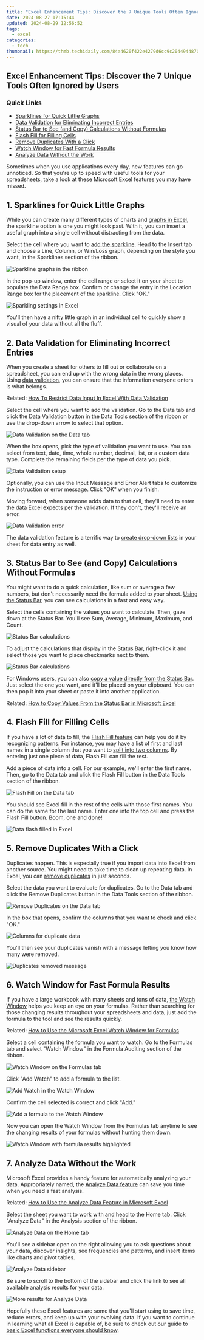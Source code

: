 ```yaml
---
title: "Excel Enhancement Tips: Discover the 7 Unique Tools Often Ignored by Users"
date: 2024-08-27 17:15:44
updated: 2024-08-29 12:56:52
tags:
  - excel
categories:
  - tech
thumbnail: https://thmb.techidaily.com/84a4620f422e4279d6cc9c20449448701c42416dfe9f4fbdd744755993fb5c2e.png
---
```


## Excel Enhancement Tips: Discover the 7 Unique Tools Often Ignored by Users

### Quick Links

* [Sparklines for Quick Little Graphs](https://apple-account.techidaily.com/in-2024-how-to-get-the-apple-id-verification-code-on-apple-iphone-14-in-the-best-ways-by-drfone-ios/)
* [Data Validation for Eliminating Incorrect Entries](https://facebook.techidaily.com/safeguarding-public-consciousness-from-pandemic-myths-online/)
* [Status Bar to See (and Copy) Calculations Without Formulas](https://www.howtogeek.com/807862/handy-excel-features/#status-bar-to-see-and-copy-calculations-without-formulas)
* [Flash Fill for Filling Cells](https://extra-lessons.techidaily.com/leaders-in-next-gen-sensory-devices/)
* [Remove Duplicates With a Click](https://youtube-blog.techidaily.com/24-charting-your-financial-course-the-3-step-methodology-for-estimating-youtube-income/)
* [Watch Window for Fast Formula Results](https://fox-hovers.techidaily.com/glow-up-your-android-footage/)
* [Analyze Data Without the Work](https://instagram-videos.techidaily.com/new-in-2024-behind-the-scenes-using-instagrams-virtual-backdrops/)

 Sometimes when you use applications every day, new features can go unnoticed. So that you're up to speed with useful tools for your spreadsheets, take a look at these Microsoft Excel features you may have missed.

##  1\. Sparklines for Quick Little Graphs

 While you can create many different types of charts and [graphs in Excel](https://technical-tips.techidaily.com/top-techniques-for-enhancing-photo-quality-on-your-ios-device/), the sparkline option is one you might look past. With it, you can insert a useful graph into a single cell without distracting from the data.

 Select the cell where you want to [add the sparkline](https://screen-mirroring-recording.techidaily.com/updated-smart-choices-the-ultimate-list-of-educator-friendly-recording-tools-for-2024/). Head to the Insert tab and choose a Line, Column, or Win/Loss graph, depending on the style you want, in the Sparklines section of the ribbon.

![Sparkline graphs in the ribbon](https://static1.howtogeekimages.com/wordpress/wp-content/uploads/2022/05/InsertSparkline-ExcelHandyFeatures.png) 

 In the pop-up window, enter the cell range or select it on your sheet to populate the Data Range box. Confirm or change the entry in the Location Range box for the placement of the sparkline. Click "OK."

![Sparkling settings in Excel](https://static1.howtogeekimages.com/wordpress/wp-content/uploads/2022/05/InsertedSparkline-ExcelHandyFeatures.png) 

 You'll then have a nifty little graph in an individual cell to quickly show a visual of your data without all the fluff.

##  2\. Data Validation for Eliminating Incorrect Entries

 When you create a sheet for others to fill out or collaborate on a spreadsheet, you can end up with the wrong data in the wrong places. Using [data validation](https://extra-lessons.techidaily.com/mastering-iphone-saving-and-utilizing-gifs-effectively/), you can ensure that the information everyone enters is what belongs.

Related: [How To Restrict Data Input In Excel With Data Validation](https://extra-lessons.techidaily.com/mastering-iphone-saving-and-utilizing-gifs-effectively/) 

 Select the cell where you want to add the validation. Go to the Data tab and click the Data Validation button in the Data Tools section of the ribbon or use the drop-down arrow to select that option.

![Data Validation on the Data tab](https://static1.howtogeekimages.com/wordpress/wp-content/uploads/2022/05/DataDataValidation-ExcelHandyFeatures.png) 

 When the box opens, pick the type of validation you want to use. You can select from text, date, time, whole number, decimal, list, or a custom data type. Complete the remaining fields per the type of data you pick.

![Data Validation setup](https://static1.howtogeekimages.com/wordpress/wp-content/uploads/2022/05/DataValidation-ExcelHandyFeatures.png) 

 Optionally, you can use the Input Message and Error Alert tabs to customize the instruction or error message. Click "OK" when you finish.

 Moving forward, when someone adds data to that cell, they'll need to enter the data Excel expects per the validation. If they don't, they'll receive an error.

![Data Validation error](https://static1.howtogeekimages.com/wordpress/wp-content/uploads/2022/05/DataValidationError-ExcelHandyFeatures.png) 

 The data validation feature is a terrific way to [create drop-down lists](https://hardware-updates.techidaily.com/download-and-install-the-newest-version-of-corsair-k55-drivers-today/) in your sheet for data entry as well.

##  3\. Status Bar to See (and Copy) Calculations Without Formulas

 You might want to do a quick calculation, like sum or average a few numbers, but don't necessarily need the formula added to your sheet. [Using the Status Bar](https://win-blog.techidaily.com/fix-the-camera-problem-in-google-meets-a-step-by-step-solution/), you can see calculations in a fast and easy way.

 Select the cells containing the values you want to calculate. Then, gaze down at the Status Bar. You'll see Sum, Average, Minimum, Maximum, and Count.

![Status Bar calculations](https://static1.howtogeekimages.com/wordpress/wp-content/uploads/2022/05/StatusBarCalculations-ExcelHandyFeatures.png) 

 To adjust the calculations that display in the Status Bar, right-click it and select those you want to place checkmarks next to them.

![Status Bar calculations](https://static1.howtogeekimages.com/wordpress/wp-content/uploads/2022/05/StatusBarCalculations-ExcelHandyFeatures.png) 

 For Windows users, you can also [copy a value directly from the Status Bar](https://extra-guidance.techidaily.com/speedy-sonic-tuning-devices-index-pc-tablet-for-2024/). Just select the one you want, and it'll be placed on your clipboard. You can then pop it into your sheet or paste it into another application.

Related: [How to Copy Values From the Status Bar in Microsoft Excel](https://extra-guidance.techidaily.com/speedy-sonic-tuning-devices-index-pc-tablet-for-2024/) 

##  4\. Flash Fill for Filling Cells

 If you have a lot of data to fill, the [Flash Fill feature](https://location-social.techidaily.com/how-to-change-location-on-facebook-dating-for-your-honor-magic-6-drfone-by-drfone-virtual-android/) can help you do it by recognizing patterns. For instance, you may have a list of first and last names in a single column that you want to [split into two columns](https://fox-glue.techidaily.com/new-in-2024-navigating-the-essentials-of-av1-coders/). By entering just one piece of data, Flash Fill can fill the rest.

 Add a piece of data into a cell. For our example, we'll enter the first name. Then, go to the Data tab and click the Flash Fill button in the Data Tools section of the ribbon.

![Flash Fill on the Data tab](https://static1.howtogeekimages.com/wordpress/wp-content/uploads/2022/05/DataFlashFill-ExcelHandyFeatures.png) 

 You should see Excel fill in the rest of the cells with those first names. You can do the same for the last name. Enter one into the top cell and press the Flash Fill button. Boom, one and done!

![Data flash filled in Excel](https://static1.howtogeekimages.com/wordpress/wp-content/uploads/2022/05/DataFlashFilled-ExcelHandyFeatures.png) 

##  5\. Remove Duplicates With a Click

 Duplicates happen. This is especially true if you import data into Excel from another source. You might need to take time to clean up repeating data. In Excel, you can [remove duplicates](https://facebook-video-recording.techidaily.com/how-to-maximize-revenue-the-secret-of-fb-animation-campaigns/) in just seconds.

 Select the data you want to evaluate for duplicates. Go to the Data tab and click the Remove Duplicates button in the Data Tools section of the ribbon.

![Remove Duplicates on the Data tab](https://static1.howtogeekimages.com/wordpress/wp-content/uploads/2022/05/DataRemoveDupes-ExcelHandyFeatures.png) 

 In the box that opens, confirm the columns that you want to check and click "OK."

![Columns for duplicate data](https://static1.howtogeekimages.com/wordpress/wp-content/uploads/2022/05/RemoveDupes-ExcelHandyFeatures.png) 

 You'll then see your duplicates vanish with a message letting you know how many were removed.

![Duplicates removed message](https://static1.howtogeekimages.com/wordpress/wp-content/uploads/2022/05/RemovedDupes-ExcelHandyFeatures.png) 

##  6\. Watch Window for Fast Formula Results

 If you have a large workbook with many sheets and tons of data, [the Watch Window](https://extra-lessons.techidaily.com/is-inshot-a-game-changer-in-video-editing-tools/) helps you keep an eye on your formulas. Rather than searching for those changing results throughout your spreadsheets and data, just add the formula to the tool and see the results quickly.

Related: [How to Use the Microsoft Excel Watch Window for Formulas](https://extra-lessons.techidaily.com/is-inshot-a-game-changer-in-video-editing-tools/) 

 Select a cell containing the formula you want to watch. Go to the Formulas tab and select "Watch Window" in the Formula Auditing section of the ribbon.

![Watch Window on the Formulas tab](https://static1.howtogeekimages.com/wordpress/wp-content/uploads/2022/05/FormulasWatchWindow-ExcelHandyFeatures.png) 

 Click "Add Watch" to add a formula to the list.

![Add Watch in the Watch Window](https://static1.howtogeekimages.com/wordpress/wp-content/uploads/2022/05/AddWatch-ExcelHandyFeatures.png) 

 Confirm the cell selected is correct and click "Add."

![Add a formula to the Watch Window](https://static1.howtogeekimages.com/wordpress/wp-content/uploads/2022/05/AddWatchAdd-ExcelHandyFeatures.png) 

 Now you can open the Watch Window from the Formulas tab anytime to see the changing results of your formulas without hunting them down.

![Watch Window with formula results highlighted](https://static1.howtogeekimages.com/wordpress/wp-content/uploads/2022/05/WatchWindow-ExcelHandyFeatures.png) 

##  7\. Analyze Data Without the Work

 Microsoft Excel provides a handy feature for automatically analyzing your data. Appropriately named, the [Analyze Data feature](https://extra-information.techidaily.com/symphonic-streams-exclusive-sites-for-downloadable-tones/) can save you time when you need a fast analysis.

Related: [How to Use the Analyze Data Feature in Microsoft Excel](https://extra-information.techidaily.com/symphonic-streams-exclusive-sites-for-downloadable-tones/) 

 Select the sheet you want to work with and head to the Home tab. Click "Analyze Data" in the Analysis section of the ribbon.

![Analyze Data on the Home tab](https://static1.howtogeekimages.com/wordpress/wp-content/uploads/2022/05/HomeAnalyzeData-ExcelHandyFeatures.png) 

 You'll see a sidebar open on the right allowing you to ask questions about your data, discover insights, see frequencies and patterns, and insert items like charts and pivot tables.

![Analyze Data sidebar](https://static1.howtogeekimages.com/wordpress/wp-content/uploads/2022/05/AnalyzeData-ExcelHandyFeatures.png) 

 Be sure to scroll to the bottom of the sidebar and click the link to see all available analysis results for your data.

![More results for Analyze Data](https://static1.howtogeekimages.com/wordpress/wp-content/uploads/2022/05/AnalyzeDataMoreResults-ExcelHandyFeatures.png) 

 Hopefully these Excel features are some that you'll start using to save time, reduce errors, and keep up with your evolving data. If you want to continue in learning what all Excel is capable of, be sure to check out our guide to [basic Excel functions everyone should know](https://visual-screen-recording.techidaily.com/in-2024-a-step-by-step-recorder-for-discord-enthusiasts/).

<ins class="adsbygoogle"
     style="display:block"
     data-ad-format="autorelaxed"
     data-ad-client="ca-pub-7571918770474297"
     data-ad-slot="1223367746"></ins>



<ins class="adsbygoogle"
     style="display:block"
     data-ad-client="ca-pub-7571918770474297"
     data-ad-slot="8358498916"
     data-ad-format="auto"
     data-full-width-responsive="true"></ins>
